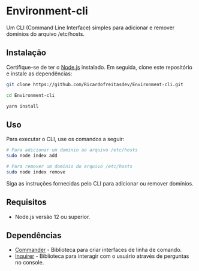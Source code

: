 
# Environment-cli

Um CLI (Command Line Interface) simples para adicionar e remover domínios do arquivo /etc/hosts.

## Instalação

Certifique-se de ter o [Node.js](https://nodejs.org/) instalado. Em seguida, clone este repositório e instale as dependências:

```bash
git clone https://github.com/Ricardofreitasdev/Environment-cli.git

cd Environment-cli

yarn install
```

## Uso

Para executar o CLI, use os comandos a seguir:

```bash
# Para adicionar um domínio ao arquivo /etc/hosts
sudo node index add

# Para remover um domínio do arquivo /etc/hosts
sudo node index remove
```

Siga as instruções fornecidas pelo CLI para adicionar ou remover domínios.

## Requisitos

- Node.js versão 12 ou superior.

## Dependências

- [Commander](https://www.npmjs.com/package/commander) - Biblioteca para criar interfaces de linha de comando.
- [Inquirer](https://www.npmjs.com/package/inquirer) - Biblioteca para interagir com o usuário através de perguntas no console.
